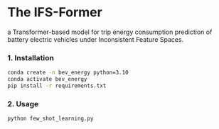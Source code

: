# The IFS-Former

a Transformer-based model for trip energy consumption prediction of battery electric vehicles under Inconsistent Feature Spaces.

### 1. Installation
```bash
conda create -n bev_energy python=3.10
conda activate bev_energy
pip install -r requirements.txt
```

### 2. Usage
```bash
python few_shot_learning.py
```
